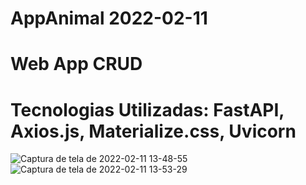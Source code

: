 # AppAnimal 2022-02-11
# Web App CRUD
# Tecnologias Utilizadas: FastAPI, Axios.js, Materialize.css, Uvicorn

![Captura de tela de 2022-02-11 13-48-55](https://user-images.githubusercontent.com/76068967/153633771-11f57cba-1bbb-4bd4-81b4-bfebb529b5a2.png)
![Captura de tela de 2022-02-11 13-53-29](https://user-images.githubusercontent.com/76068967/153634046-1ced7ae5-0eb6-4d94-b5a9-08aed6cf7b4d.png)

